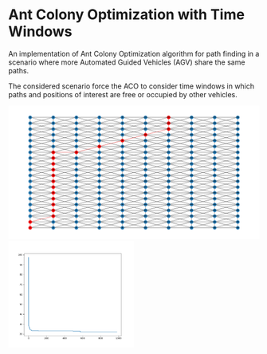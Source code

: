 # Ant Colony Optimization with Time Windows 

An implementation of Ant Colony Optimization algorithm for path finding in a scenario where more Automated Guided Vehicles (AGV) share the same paths.

The considered scenario force the ACO to consider time windows in which paths and positions of interest are free or occupied by other vehicles.

<img src='./images/G.png'/>


<img src='./images/Evolution.png' width="50%" height="50%"/>